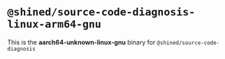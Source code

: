 # `@shined/source-code-diagnosis-linux-arm64-gnu`

This is the **aarch64-unknown-linux-gnu** binary for `@shined/source-code-diagnosis`
